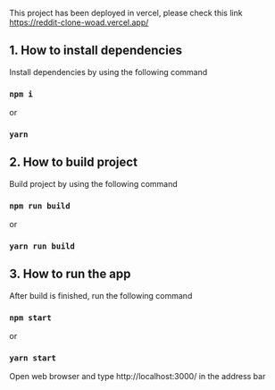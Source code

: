 This project has been deployed in vercel, please check this link
https://reddit-clone-woad.vercel.app/

## 1. How to install dependencies
Install dependencies by using the following command
### `npm i`
or
### `yarn`

## 2. How to build project
Build project by using the following command
### `npm run build`
or
### `yarn run build`

## 3. How to run the app
After build is finished, run the following command
### `npm start`
or
### `yarn start`
Open web browser and type http://localhost:3000/ in the address bar

